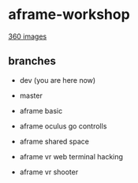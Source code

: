 # aframe-workshop


[360 images](https://unsplash.com/search/photos/360)


## branches

- dev (you are here now)

- master

- aframe basic

- aframe oculus go controlls

- aframe shared space

- aframe vr web terminal hacking

- aframe vr shooter
